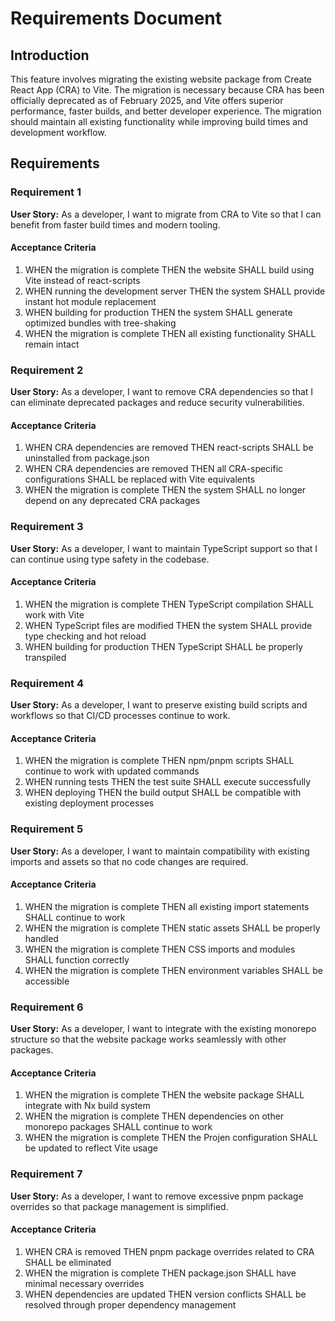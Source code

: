 # Requirements Document

## Introduction

This feature involves migrating the existing website package from Create React App (CRA) to Vite. The migration is necessary because CRA has been officially deprecated as of February 2025, and Vite offers superior performance, faster builds, and better developer experience. The migration should maintain all existing functionality while improving build times and development workflow.

## Requirements

### Requirement 1

**User Story:** As a developer, I want to migrate from CRA to Vite so that I can benefit from faster build times and modern tooling.

#### Acceptance Criteria

1. WHEN the migration is complete THEN the website SHALL build using Vite instead of react-scripts
2. WHEN running the development server THEN the system SHALL provide instant hot module replacement
3. WHEN building for production THEN the system SHALL generate optimized bundles with tree-shaking
4. WHEN the migration is complete THEN all existing functionality SHALL remain intact

### Requirement 2

**User Story:** As a developer, I want to remove CRA dependencies so that I can eliminate deprecated packages and reduce security vulnerabilities.

#### Acceptance Criteria

1. WHEN CRA dependencies are removed THEN react-scripts SHALL be uninstalled from package.json
2. WHEN CRA dependencies are removed THEN all CRA-specific configurations SHALL be replaced with Vite equivalents
3. WHEN the migration is complete THEN the system SHALL no longer depend on any deprecated CRA packages

### Requirement 3

**User Story:** As a developer, I want to maintain TypeScript support so that I can continue using type safety in the codebase.

#### Acceptance Criteria

1. WHEN the migration is complete THEN TypeScript compilation SHALL work with Vite
2. WHEN TypeScript files are modified THEN the system SHALL provide type checking and hot reload
3. WHEN building for production THEN TypeScript SHALL be properly transpiled

### Requirement 4

**User Story:** As a developer, I want to preserve existing build scripts and workflows so that CI/CD processes continue to work.

#### Acceptance Criteria

1. WHEN the migration is complete THEN npm/pnpm scripts SHALL continue to work with updated commands
2. WHEN running tests THEN the test suite SHALL execute successfully
3. WHEN deploying THEN the build output SHALL be compatible with existing deployment processes

### Requirement 5

**User Story:** As a developer, I want to maintain compatibility with existing imports and assets so that no code changes are required.

#### Acceptance Criteria

1. WHEN the migration is complete THEN all existing import statements SHALL continue to work
2. WHEN the migration is complete THEN static assets SHALL be properly handled
3. WHEN the migration is complete THEN CSS imports and modules SHALL function correctly
4. WHEN the migration is complete THEN environment variables SHALL be accessible

### Requirement 6

**User Story:** As a developer, I want to integrate with the existing monorepo structure so that the website package works seamlessly with other packages.

#### Acceptance Criteria

1. WHEN the migration is complete THEN the website package SHALL integrate with Nx build system
2. WHEN the migration is complete THEN dependencies on other monorepo packages SHALL continue to work
3. WHEN the migration is complete THEN the Projen configuration SHALL be updated to reflect Vite usage

### Requirement 7

**User Story:** As a developer, I want to remove excessive pnpm package overrides so that package management is simplified.

#### Acceptance Criteria

1. WHEN CRA is removed THEN pnpm package overrides related to CRA SHALL be eliminated
2. WHEN the migration is complete THEN package.json SHALL have minimal necessary overrides
3. WHEN dependencies are updated THEN version conflicts SHALL be resolved through proper dependency management
